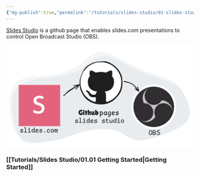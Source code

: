 ```yaml
---
{"dg-publish":true,"permalink":"/tutorials/slides-studio/01-slides-studio/","title":"Slides Studio","noteIcon":""}
---
```



[Slides Studio](https://uuoocl.github.io/slides-studio/) is a github page that enables slides.com presentations to control Open Broadcast Studio (OBS).

![Drawing slides studio diagram.excalidraw.png](/img/user/Excalidraw/Drawing%20slides%20studio%20diagram.excalidraw.png)

### [[Tutorials/Slides Studio/01.01 Getting Started\|Getting Started]]